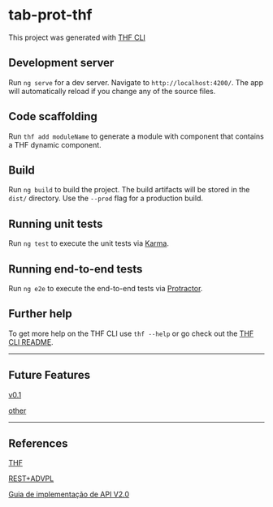 # tab-prot-thf

This project was generated with [THF CLI](https://github.com/totvs/thf-cli)

## Development server

Run `ng serve` for a dev server. Navigate to `http://localhost:4200/`. The app will automatically reload if you change any of the source files.

## Code scaffolding

Run `thf add moduleName` to generate a module with component that contains a THF dynamic component.

## Build

Run `ng build` to build the project. The build artifacts will be stored in the `dist/` directory. Use the `--prod` flag for a production build.

## Running unit tests

Run `ng test` to execute the unit tests via [Karma](https://karma-runner.github.io).

## Running end-to-end tests

Run `ng e2e` to execute the end-to-end tests via [Protractor](http://www.protractortest.org/).

## Further help

To get more help on the THF CLI use `thf --help` or go check out the [THF CLI README](https://github.com/totvs/thf-cli/blob/master/README.md).

----------------------
## Future Features

[v0.1](https://github.com/tgmti/tab-prot-thf/issues/1)

[other](https://github.com/tgmti/tab-prot-thf/issues/2)

----------------------
## References

[THF](https://thf.totvs.com.br/home)

[REST+ADVPL](http://tdn.totvs.com/display/framework/REST+ADVPL)

[Guia de implementação de API V2.0](http://tdn.totvs.com.br/pages/viewpage.action?pageId=484701395)

